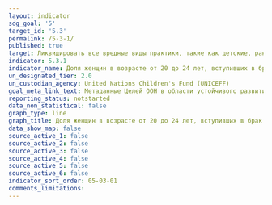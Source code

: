 ```yaml
---
layout: indicator
sdg_goal: '5'
target_id: '5.3'
permalink: /5-3-1/
published: true
target: Ликвидировать все вредные виды практики, такие как детские, ранние и принудительные браки и калечащие операции на женских половых органах
indicator: 5.3.1
indicator_name: Доля женщин в возрасте от 20 до 24 лет, вступивших в брак или союз до 15 лет и до 18 лет
un_designated_tier: 2.0
un_custodian_agency: United Nations Children's Fund (UNICEFF)
goal_meta_link_text: Метаданные Целей ООН в области устойчивого развития (PDF, 866 КБ)
reporting_status: notstarted
data_non_statistical: false
graph_type: line
graph_title: Доля женщин в возрасте от 20 до 24 лет, вступивших в брак или союз до 15 лет и до 18 лет
data_show_map: false
source_active_1: false
source_active_2: false
source_active_3: false
source_active_4: false
source_active_5: false
source_active_6: false
indicator_sort_order: 05-03-01
comments_limitations: 
---
```

